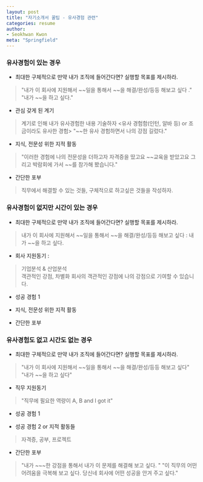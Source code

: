 ```yaml
---
layout: post
title: "자기소개서 꿀팁 - 유사경험 관련"
categories: resume
author:
- Seokhwan Kwon
meta: "Springfield"
---
```


### 유사경험이 있는 경우

- 최대한 구체적으로 만약 내가 조직에 들어간다면? 실행할 목표를 제시하라.
> "내가 이 회사에 지원해서 ~~일을 통해서 ~~을 해결/완성/등등 해보고 싶다 ."
> "내가 ~~을 하고 싶다."


- 관심 갖게 된 계기
> 계기로 인해 내가 유사경험한 내용 기술하자 <유사 경험함(인턴, 알바 등) or 조금이라도 유사한 경험>
> "~~한 유사 경험하면서 나의 강점 길렀다."

- 지식, 전문성 위한 지적 활동
> "이러한 경험에 나의 전문성을 더하고자 자격증을 땄고요 ~~교육을 받았고요 그리고 박람회에 가서 ~~를 참가해 봤습니다."

- 간단한 포부
> 직무에서 해결할 수 있는 것들, 구체적으로 하고싶은 것들을 작성하자.

### 유사경험이 없지만 시간이 있는 경우
- 최대한 구체적으로 만약 내가 조직에 들어간다면? 실행할 목표를 제시하라.
> 내가 이 회사에 지원해서 ~~일을 통해서 ~~을 해결/완성/등등 해보고 싶다 : 내가 ~~을 하고 싶다.

- 회사 지원동기 :
> 기업분석 & 산업분석  
> 객관적인 강점, 차별화
> 회사의 객관적인 강점에 나의 강점으로 기여할 수 있습니다.

- 성공 경험 1

- 지식, 전문성 위한 지적 활동

- 간단한 포부


### 유사경험도 없고 시간도 없는 경우

- 최대한 구체적으로 만약 내가 조직에 들어간다면? 실행할 목표를 제시하라.
> "내가 이 회사에 지원해서 ~~일을 통해서 ~~을 해결/완성/등등 해보고 싶다"
> "내가 ~~을 하고 싶다"

- 직무 지원동기
> "직무에 필요한 역량이 A, B and  I got it"

- 성공 경험 1

- 성공 경험 2  or 지적 활동들
> 자격증, 공부, 프로젝트

- 간단한 포부
> "내가 ~~~한 강점을 통해서 내가 이 문제를 해결해 보고 싶다. "
> "이 직무의 어떤 어려움을 극복해 보고 싶다. 당신네 회사에 어떤 성공을 안겨 주고 싶다."
